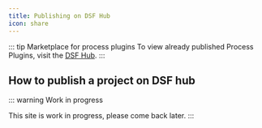 ```yaml
---
title: Publishing on DSF Hub
icon: share
---
```


::: tip Marketplace for process plugins
To view already published Process Plugins, visit the [DSF Hub](https://hub.dsf.dev).
:::

## How to publish a project on DSF hub

::: warning Work in progress

This site is work in progress, please come back later.
:::